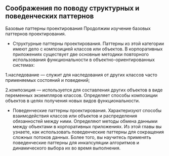## Соображения по поводу структурных и поведенческих паттернов

Базовые паттерны проектирования
Продолжим изучение базовых паттернов проектирования.
* Структурные паттерны проектирования. Паттерны из этой категории имеют дело с композицией классов или объектов. В корпоративных приложениях существует две основные методики повторного использования функциональности в объектно-ориентированных системах:

1.наследование — служит для наследования от других классов часто применяемых состояний и поведений;

2.композиция — используется для составления других объектов в виде переменных экземпляров классов. Определяет способы композиции объектов в целях получения новых видов функциональности.

* Поведенческие паттерны проектирования. Характеризуют способы взаимодействия классов или объектов и распределения обязанностей между ними. Определяют методы обмена данными между объектами в корпоративных приложениях. Из этой главы вы узнаете, как использовать поведенческие паттерны для сокращения сложных потоков данных. Более того, вы научитесь применять поведенческие паттерны для инкапсуляции алгоритмов и динамического выбора их во время выполнения.
